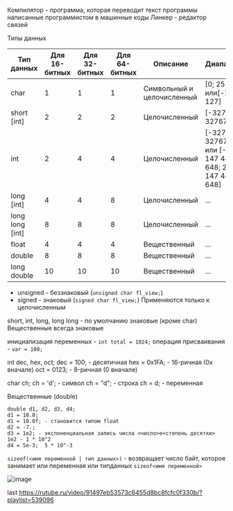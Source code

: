Компилятор - программа, которая переводит текст программы написанные программистом в машинные коды
Линкер - редактор связей

Типы данных

| Тип данных | Для 16-битных | Для 32-битных | Для 64-битных | Описание | Диапазон | 
| - | - | - | - | - | - |
| char | 1 | 1 | 1 | Символьный и целочисленный | [0; 255] или[-128; 127] |
| short [int] | 2 | 2 | 2 | Целочисленный | [-32768; 32767]
| int | 2 | 4 | 4 | Целочисленный | [-32768; 32767] или [-2 147 483 648; 2 147 483 648] |
| long [int] | 4 | 4 | 8 | Целочисленный | … |
| long long [int] | 8 | 8 | 8 | Целочисленный | … |
| float | 4 | 4 | 4 | Вещественный | … |
| double | 8 | 8 | 8 | Вещественный | … |
| long double | 10 | 10 | 10 | Вещественный | … |

- unsigned - беззнаковый (`unsigned char fl_view;`)
- signed - знаковый (`signed char fl_view;`)
Применяются только к целочисленным

short, int, long, long long - по умолчанию знаковые (кроме char)
Вещественные всегда знаковые

инициализация переменных - `int total = 1024;`
операция присваивания - `var = 100;`

int dec, hex, oct;
dec = 100; - десятичная
hex = 0x1FA; - 16-ричная (0x вначале)
oct = 0123; - 8-ричная (0 вначале)

char ch;
ch = 'd';  - символ
ch = "d";  - строка
ch = d;  - переменная

Вещественные (double)
```
double d1, d2, d3, d4;
d1 = 10.0;
d1 = 10.0f; - становится типом float
d2 = -7.;
d3 = 1e2; - экспоненциальная запись числа <число>e<степень десятки> 1e2 - 1 * 10^2
d4 = 5e-3;  5 * 10^-3
```

`sizeof(<имя переменной | тип данных>)` - возвращает число байт, которое занимает или переменная или типданных
`sizeof<имя переменной>`


![image](https://github.com/user-attachments/assets/53718c6e-1f76-4f2f-b656-627c67a08457)


last
https://rutube.ru/video/91497eb53573c6455d8bc8fcfc0f330b/?playlist=539096
